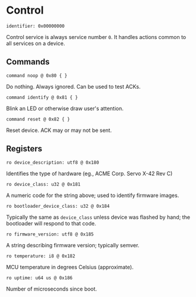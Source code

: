 # Control

    identifier: 0x00000000

Control service is always service number `0`.
It handles actions common to all services on a device.



## Commands

    command noop @ 0x80 { }

Do nothing. Always ignored. Can be used to test ACKs.

    command identify @ 0x81 { }

Blink an LED or otherwise draw user's attention.

    command reset @ 0x82 { }

Reset device. ACK may or may not be sent.

## Registers

    ro device_description: utf8 @ 0x180

Identifies the type of hardware (eg., ACME Corp. Servo X-42 Rev C)

    ro device_class: u32 @ 0x181

A numeric code for the string above; used to identify firmware images.

    ro bootloader_device_class: u32 @ 0x184

Typically the same as `device_class` unless device was flashed by hand; the bootloader will respond to that code.

    ro firmware_version: utf8 @ 0x185

A string describing firmware version; typically semver.

    ro temperature: i8 @ 0x182

MCU temperature in degrees Celsius (approximate).

    ro uptime: u64 us @ 0x186

Number of microseconds since boot.

